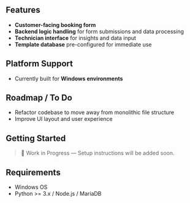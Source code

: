 ## Features

- **Customer-facing booking form**
- **Backend logic handling** for form submissions and data processing
- **Technician interface** for insights and data input
- **Template database** pre-configured for immediate use

## Platform Support

- Currently built for **Windows environments**

## Roadmap / To Do

- Refactor codebase to move away from monolithic file structure
- Improve UI layout and user experience

## Getting Started

> 🚧 Work in Progress — Setup instructions will be added soon.

## Requirements

- Windows OS
- Python >= 3.x / Node.js / MariaDB
